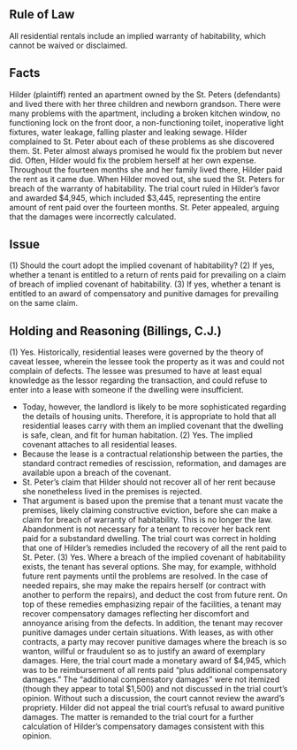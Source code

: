 ## Rule of Law

All residential rentals include an implied warranty of habitability, which cannot be waived or disclaimed.

## Facts

Hilder (plaintiff) rented an apartment owned by the St. Peters (defendants) and lived there with her three children and newborn grandson. There were many problems with the apartment, including a broken kitchen window, no functioning lock on the front door, a non-functioning toilet, inoperative light fixtures, water leakage, falling plaster and leaking sewage. Hilder complained to St. Peter about each of these problems as she discovered them. St. Peter almost always promised he would fix the problem but never did. Often, Hilder would fix the problem herself at her own expense. Throughout the fourteen months she and her family lived there, Hilder paid the rent as it came due. When Hilder moved out, she sued the St. Peters for breach of the warranty of habitability. The trial court ruled in Hilder’s favor and awarded $4,945, which included $3,445, representing the entire amount of rent paid over the fourteen months. St. Peter appealed, arguing that the damages were incorrectly calculated.

## Issue

(1) Should the court adopt the implied covenant of habitability? (2) If yes, whether a tenant is entitled to a return of rents paid for prevailing on a claim of breach of implied covenant of habitability. (3) If yes, whether a tenant is entitled to an award of compensatory and punitive damages for prevailing on the same claim.

## Holding and Reasoning (Billings, C.J.)

(1) Yes. Historically, residential leases were governed by the theory of caveat lessee, wherein the lessee took the property as it was and could not complain of defects. The lessee was presumed to have at least equal knowledge as the lessor regarding the transaction, and could refuse to enter into a lease with someone if the dwelling were insufficient. 
- Today, however, the landlord is likely to be more sophisticated regarding the details of housing units. Therefore, it is appropriate to hold that all residential leases carry with them an implied covenant that the dwelling is safe, clean, and fit for human habitation. (2) Yes. The implied covenant attaches to all residential leases. 
- Because the lease is a contractual relationship between the parties, the standard contract remedies of rescission, reformation, and damages are available upon a breach of the covenant. 
- St. Peter’s claim that Hilder should not recover all of her rent because she nonetheless lived in the premises is rejected. 
- That argument is based upon the premise that a tenant must vacate the premises, likely claiming constructive eviction, before she can make a claim for breach of warranty of habitability. This is no longer the law. Abandonment is not necessary for a tenant to recover her back rent paid for a substandard dwelling. The trial court was correct in holding that one of Hilder’s remedies included the recovery of all the rent paid to St. Peter. (3) Yes. Where a breach of the implied covenant of habitability exists, the tenant has several options. She may, for example, withhold future rent payments until the problems are resolved. In the case of needed repairs, she may make the repairs herself (or contract with another to perform the repairs), and deduct the cost from future rent. On top of these remedies emphasizing repair of the facilities, a tenant may recover compensatory damages reflecting her discomfort and annoyance arising from the defects. In addition, the tenant may recover punitive damages under certain situations. With leases, as with other contracts, a party may recover punitive damages where the breach is so wanton, willful or fraudulent so as to justify an award of exemplary damages. Here, the trial court made a monetary award of $4,945, which was to be reimbursement of all rents paid “plus additional compensatory damages.” The “additional compensatory damages” were not itemized (though they appear to total $1,500) and not discussed in the trial court’s opinion. Without such a discussion, the court cannot review the award’s propriety. Hilder did not appeal the trial court’s refusal to award punitive damages. The matter is remanded to the trial court for a further calculation of Hilder’s compensatory damages consistent with this opinion.